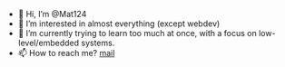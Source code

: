 - 👋 Hi, I’m @Mat124
- 👀 I’m interested in almost everything (except webdev)
- 🌱 I’m currently trying to learn too much at once, with a focus on low-level/embedded systems.
- 📫 How to reach me? [mail](mailto:mrg.knight1@gmail.com)

<!---
Mat124/Mat124 is a ✨ special ✨ repository because its `README.md` (this file) appears on your GitHub profile.
You can click the Preview link to take a look at your changes.
--->
